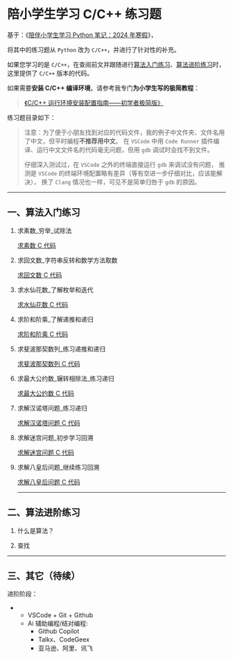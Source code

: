 # 陪小学生学习 C/C++ 练习题

基于：《[陪伴小学生学习 Python 笔记：2024 年寒假](https://github.com/xiaohaimiao/Python-Learning/blob/main/README.md)》，

将其中的练习题从 `Python` 改为 `C/C++`，并进行了针对性的补充。

如果您学习的是 `C/C++`，在查阅前文并跟随进行[算法入门练习](https://github.com/xiaohaimiao/Python-Learning/blob/main/Readme_1.md)、[算法进阶练习](https://github.com/xiaohaimiao/Python-Learning/blob/main/Readme_2.md)时，这里提供了 `C/C++` 版本的代码。

如果需要**安装 C/C++ 编译环境**，请参考我专门**为小学生写的极简教程**：

> [《C/C++ 运行环境安装配置指南——初学者极简版》](https://github.com/coffeescholar/C_CPP-Learning/blob/main/README.MD)

练习题目录如下：

> 注意：为了便于小朋友找到对应的代码文件，我的例子中文件夹、文件名用了中文，但平时编程**不推荐用中文**。
> 在 `VSCode` 中用 `Code Runner` 插件编译、运行中文文件名的代码毫无问题，但用 `gdb` 调试时会找不到文件。
> 
> 仔细深入测试过，在 `VSCode` 之外的终端直接运行 `gdb` 来调试没有问题，
> 推测是 `VSCode` 的终端环境配置略有差异（等有空进一步仔细对比，应该能解决），
> 换了 `Clang` 情况也一样，可见不是简单归咎于 `gdb` 的原因。

---

## 一、算法入门练习

1. 求素数_穷举_试除法
   
   [求素数 C 代码](https://github.com/coffeescholar/C_CPP-Learning/blob/main/%E7%AE%97%E6%B3%95%E5%85%A5%E9%97%A8%E7%BB%83%E4%B9%A0/01_%E6%B1%82%E7%B4%A0%E6%95%B0_%E7%A9%B7%E4%B8%BE_%E8%AF%95%E9%99%A4%E6%B3%95.c)

2. 求回文数_字符串反转和数学方法取数
   
   [求回文数 C 代码](https://github.com/coffeescholar/C_CPP-Learning/blob/main/%E7%AE%97%E6%B3%95%E5%85%A5%E9%97%A8%E7%BB%83%E4%B9%A0/02_%E6%B1%82%E5%9B%9E%E6%96%87%E6%95%B0_%E5%AD%97%E7%AC%A6%E4%B8%B2%E5%8F%8D%E8%BD%AC%E5%92%8C%E6%95%B0%E5%AD%A6%E6%96%B9%E6%B3%95%E5%8F%96%E6%95%B0.c)

3. 求水仙花数_了解枚举和迭代
   
   [求水仙花数 C 代码](https://github.com/coffeescholar/C_CPP-Learning/blob/main/%E7%AE%97%E6%B3%95%E5%85%A5%E9%97%A8%E7%BB%83%E4%B9%A0/03_%E6%B1%82%E6%B0%B4%E4%BB%99%E8%8A%B1%E6%95%B0_%E4%BA%86%E8%A7%A3%E6%9E%9A%E4%B8%BE%E5%92%8C%E8%BF%AD%E4%BB%A3.c)

4. 求阶和阶乘_了解递推和递归
   
   [求阶和阶乘 C 代码](https://github.com/coffeescholar/C_CPP-Learning/blob/main/%E7%AE%97%E6%B3%95%E5%85%A5%E9%97%A8%E7%BB%83%E4%B9%A0/04_%E6%B1%82%E9%98%B6%E5%92%8C%E9%98%B6%E4%B9%98_%E4%BA%86%E8%A7%A3%E9%80%92%E6%8E%A8%E5%92%8C%E9%80%92%E5%BD%92.c)

5. 求斐波那契数列_练习递推和递归
   
   [求斐波那契数列 C 代码](https://github.com/coffeescholar/C_CPP-Learning/blob/main/%E7%AE%97%E6%B3%95%E5%85%A5%E9%97%A8%E7%BB%83%E4%B9%A0/05_%E6%B1%82%E6%96%90%E6%B3%A2%E9%82%A3%E5%A5%91%E6%95%B0%E5%88%97_%E7%BB%83%E4%B9%A0%E9%80%92%E6%8E%A8%E5%92%8C%E9%80%92%E5%BD%92.c)

6. 求最大公约数_辗转相除法_练习递归
   
   [求最大公约数 C 代码](https://github.com/coffeescholar/C_CPP-Learning/blob/main/%E7%AE%97%E6%B3%95%E5%85%A5%E9%97%A8%E7%BB%83%E4%B9%A0/06_%E6%B1%82%E6%9C%80%E5%A4%A7%E5%85%AC%E7%BA%A6%E6%95%B0_%E8%BE%97%E8%BD%AC%E7%9B%B8%E9%99%A4%E6%B3%95_%E7%BB%83%E4%B9%A0%E9%80%92%E5%BD%92.c)

7. 求解汉诺塔问题_练习递归
   
   [求解汉诺塔问题 C 代码](https://github.com/coffeescholar/C_CPP-Learning/blob/main/%E7%AE%97%E6%B3%95%E5%85%A5%E9%97%A8%E7%BB%83%E4%B9%A0/07_%E6%B1%82%E8%A7%A3%E6%B1%89%E8%AF%BA%E5%A1%94%E9%97%AE%E9%A2%98_%E7%BB%83%E4%B9%A0%E9%80%92%E5%BD%92.c)

8. 求解迷宫问题_初步学习回溯
   
   [求解迷宫问题 C 代码](https://github.com/coffeescholar/C_CPP-Learning/blob/main/%E7%AE%97%E6%B3%95%E5%85%A5%E9%97%A8%E7%BB%83%E4%B9%A0/08_%E6%B1%82%E8%A7%A3%E8%BF%B7%E5%AE%AB%E9%97%AE%E9%A2%98_%E5%88%9D%E6%AD%A5%E5%AD%A6%E4%B9%A0%E5%9B%9E%E6%BA%AF.c)

9. 求解八皇后问题_继续练习回溯
   
   [求解八皇后问题 C 代码](https://github.com/coffeescholar/C_CPP-Learning/blob/main/%E7%AE%97%E6%B3%95%E5%85%A5%E9%97%A8%E7%BB%83%E4%B9%A0/09_%E6%B1%82%E8%A7%A3%E5%85%AB%E7%9A%87%E5%90%8E%E9%97%AE%E9%A2%98_%E7%BB%A7%E7%BB%AD%E7%BB%83%E4%B9%A0%E5%9B%9E%E6%BA%AF.c)
   
   ---

## 二、算法进阶练习

1. 什么是算法？

2. 查找

--- 

## 三、其它（待续）

进阶阶段：

- - VSCode + Git + Github
  - Ai 辅助编程/结对编程:
    - Github Copilot
    - Talkx、CodeGeex
    - 亚马逊、阿里、讯飞